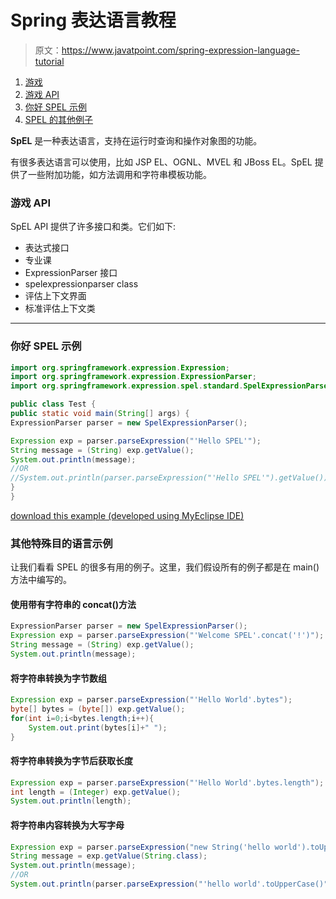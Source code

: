 # Spring 表达语言教程

> 原文：<https://www.javatpoint.com/spring-expression-language-tutorial>

1.  [游戏](#)
2.  [游戏 API](#)
3.  [你好 SPEL 示例](#)
4.  [SPEL 的其他例子](#)

**SpEL** 是一种表达语言，支持在运行时查询和操作对象图的功能。

有很多表达语言可以使用，比如 JSP EL、OGNL、MVEL 和 JBoss EL。SpEL 提供了一些附加功能，如方法调用和字符串模板功能。

### 游戏 API

SpEL API 提供了许多接口和类。它们如下:

*   表达式接口
*   专业课
*   ExpressionParser 接口
*   spelexpressionparser class
*   评估上下文界面
*   标准评估上下文类

* * *

### 你好 SPEL 示例

```java
import org.springframework.expression.Expression;
import org.springframework.expression.ExpressionParser;
import org.springframework.expression.spel.standard.SpelExpressionParser;

public class Test {
public static void main(String[] args) {
ExpressionParser parser = new SpelExpressionParser();

Expression exp = parser.parseExpression("'Hello SPEL'");
String message = (String) exp.getValue();
System.out.println(message);
//OR
//System.out.println(parser.parseExpression("'Hello SPEL'").getValue());
}
}

```

[download this example (developed using MyEclipse IDE)](https://static.javatpoint.com/src/sp/spel1.zip)

### 其他特殊目的语言示例

让我们看看 SPEL 的很多有用的例子。这里，我们假设所有的例子都是在 main()方法中编写的。

#### 使用带有字符串的 concat()方法

```java
ExpressionParser parser = new SpelExpressionParser();
Expression exp = parser.parseExpression("'Welcome SPEL'.concat('!')");
String message = (String) exp.getValue();
System.out.println(message);

```

#### 将字符串转换为字节数组

```java
Expression exp = parser.parseExpression("'Hello World'.bytes");
byte[] bytes = (byte[]) exp.getValue();
for(int i=0;i<bytes.length;i++){
	System.out.print(bytes[i]+" ");
}

```

#### 将字符串转换为字节后获取长度

```java
Expression exp = parser.parseExpression("'Hello World'.bytes.length");
int length = (Integer) exp.getValue();
System.out.println(length);

```

#### 将字符串内容转换为大写字母

```java
Expression exp = parser.parseExpression("new String('hello world').toUpperCase()");
String message = exp.getValue(String.class);
System.out.println(message);
//OR
System.out.println(parser.parseExpression("'hello world'.toUpperCase()").getValue());

```